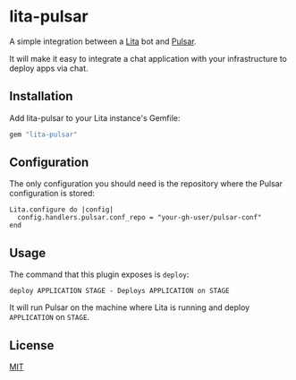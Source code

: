 # lita-pulsar

A simple integration between a [Lita](https://www.lita.io) bot and [Pulsar](http://pulsar.nebulab.it).

It will make it easy to integrate a chat application with your infrastructure to deploy apps via chat.

## Installation

Add lita-pulsar to your Lita instance's Gemfile:

``` ruby
gem "lita-pulsar"
```

## Configuration

The only configuration you should need is the repository where the Pulsar configuration is stored:

```
Lita.configure do |config|
  config.handlers.pulsar.conf_repo = "your-gh-user/pulsar-conf"
end
```

## Usage

The command that this plugin exposes is `deploy`:

```
deploy APPLICATION STAGE - Deploys APPLICATION on STAGE
```

It will run Pulsar on the machine where Lita is running and deploy `APPLICATION` on `STAGE`.

## License

[MIT](http://opensource.org/licenses/MIT)
